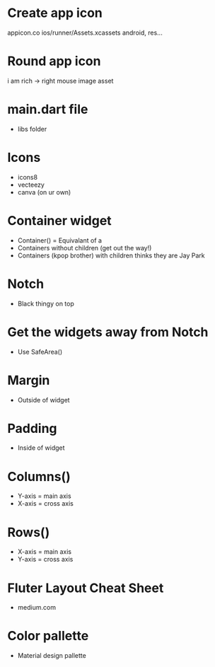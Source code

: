 # Create app icon
appicon.co
ios/runner/Assets.xcassets
android, res...

# Round app icon
i am rich -> right mouse
image asset

# main.dart file
- libs folder

# Icons
- icons8
- vecteezy
- canva (on ur own)

# Container widget
- Container() = Equivalant of a <div>
- Containers without children (get out the way!)
- Containers (kpop brother) with children thinks they are Jay Park

# Notch 
- Black thingy on top

# Get the widgets away from Notch
- Use SafeArea()

# Margin
- Outside of widget

# Padding 
- Inside of widget

# Columns()
- Y-axis = main axis
- X-axis = cross axis

# Rows()
- X-axis = main axis
- Y-axis = cross axis

# Fluter Layout Cheat Sheet
- medium.com

# Color pallette
- Material design pallette